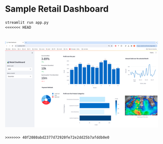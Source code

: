 # Sample Retail Dashboard

```
streamlit run app.py
<<<<<<< HEAD
```

![Example Image](sample.png)
=======
```
>>>>>>> 40f2080abd2377d72920fe72e2dd25b7afddb0e0
